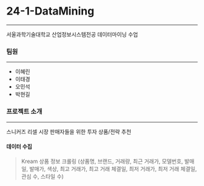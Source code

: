 # 24-1-DataMining
---
서울과학기술대학교 산업정보시스템전공 데이터마이닝 수업

### 팀원
---
- 이혜린
- 이태경
- 오민석
- 박현길

### 프로젝트 소개 
---
스니커즈 리셀 시장 판매자들을 위한 투자 상품/전략 추천


#### 데이터 수집
> Kream 상품 정보 크롤링
> (상품명, 브랜드, 거래량, 최근 거래가, 모델번호, 발매일, 발매가, 색상, 최고 거래가, 최고 거래 체결일, 최저 거래가, 최저 거래 체결일, 관심 수, 스타일 수)
